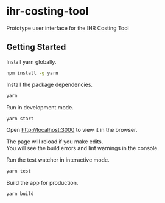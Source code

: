 # ihr-costing-tool
Prototype user interface for the IHR Costing Tool

## Getting Started
Install yarn globally.
```sh
npm install -g yarn
```

Install the package dependencies.
```sh
yarn
```

Run in development mode.
```sh
yarn start
```
Open [http://localhost:3000](http://localhost:3000) to view it in the browser.

The page will reload if you make edits.<br>
You will see the build errors and lint warnings in the console.

Run the test watcher in interactive mode.
```sh
yarn test
```

Build the app for production.
```sh
yarn build
```
